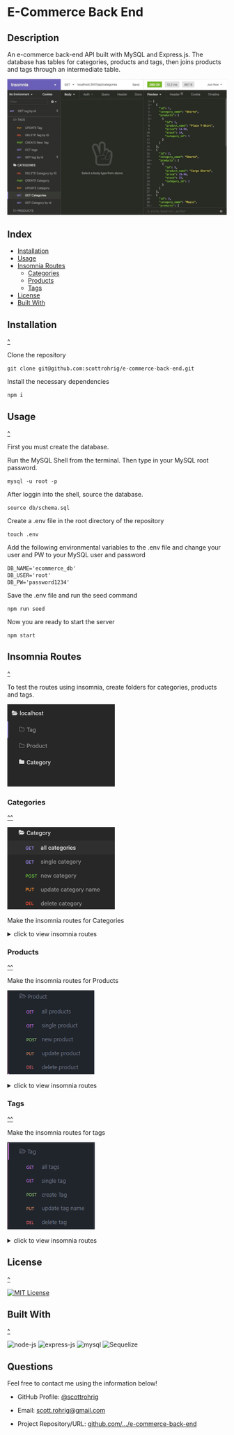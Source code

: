 # E-Commerce Back End

## Description
An e-commerce back-end API built with MySQL and Express.js. The database has tables for categories, products and tags, then joins products and tags through an intermediate table.

[![preview](./assets/challenge-demo.gif)](https://drive.google.com/file/d/1wM0ewdz1afvkWx-qFJUGsK7yQGpZ-31T/view)

## Index

- [Installation](#installation)
- [Usage](#usage)
- [Insomnia Routes](#insomnia-routes)
    - [Categories](#categories)
    - [Products](#products)
    - [Tags](#tags)
- [License](#license)
- [Built With](#built-with)

## Installation
[^](#index)

Clone the repository

    git clone git@github.com:scottrohrig/e-commerce-back-end.git

Install the necessary dependencies

    npm i

## Usage
[^](#index)

First you must create the database.

Run the MySQL Shell from the terminal. Then type in your MySQL root password.

    mysql -u root -p

After loggin into the shell, source the database.

    source db/schema.sql

Create a .env file in the root directory of the repository

    touch .env

Add the following environmental variables to the .env file and change your user and PW to your MySQL user and password

    DB_NAME='ecommerce_db'
    DB_USER='root'
    DB_PW='password1234'

Save the .env file and run the seed command

    npm run seed

Now you are ready to start the server

    npm start

## Insomnia Routes
[^](#index)

To test the routes using insomnia, create folders for categories, products and tags.

![route-folders](./assets/route-folders.png)

### Categories
[^^](#insomnia-routes)

![categories](./assets/category-routes.png)

Make the insomnia routes for Categories

<details>

<summary>click to view insomnia routes</summary>

GET route for all categores

    localhost:3001/api/categories

GET route for category by id

    localhost:3001/api/categories/:id

POST route to create a new category

    localhost:3001/api/categories

Then add the body

      {
          "category_name": "pants"
      }

PUT route to update a category name

    localhost:3001/api/categories/:id

Then add the body

      {
          "category_name": "leggings"
      }

DELETE route to remove category by id

    localhost:3001/api/categories/:id

</details>

### Products
[^^](#insomnia-routes)

Make the insomnia routes for Products

![categories](./assets/product-routes.png)

<details>

<summary>click to view insomnia routes</summary>

GET route for all products

    localhost:3001/api/products

GET route for product by id

    localhost:3001/api/products/:id

POST route to create a new product

    localhost:3001/api/products

Then add the body of the new product

    {
        "product_name": "dockers",
        "price": 24,
        "stock": 8,
        "tagIds": [3,4,5,6,7],
        "category_id": 7
    }

PUT route to update a products tags

    localhost:3001/api/products/:id

Then add the body with the updated tag ids

    {
        "tagIds": [ 3,4,5,6,7 ]
    }

DELETE route to remove product by id

    localhost:3001/api/products/:id

</details>

### Tags
[^^](#insomnia-routes)

Make the insomnia routes for tags

![categories](./assets/tag-routes.png)

<details>

<summary>click to view insomnia routes</summary>

GET route for all tags

    localhost:3001/api/tags

GET route for tag by id

    localhost:3001/api/tags/:id

POST route to create a new tag

    localhost:3001/api/tags

Then add the body of the new tag

    {
        "tag_name": "chartreuse"
    }

PUT route to update a tag name

    localhost:3001/api/tags/:id

Then add the body with the updated tag ids

    {
        "tag_name": "teal"
    }

DELETE route to remove tag by id

    localhost:3001/api/tags/:id

</details>

## License
[^](#index)

[![MIT License](https://img.shields.io/badge/License-MIT-orange)](https://choosealicense.com/licenses/mit)

## Built With
[^](#index)

![node-js](https://img.shields.io/badge/-Node.js-3c873a?logo=node.js&logoColor=white&logoWidth=30)
![express-js](https://img.shields.io/badge/-Express.js-000?logo=express&logoColor=white&logoWidth=30)
![mysql](https://img.shields.io/badge/-MySQL-4479A1?logo=mysql&logoColor=white&logoWidth=30)
![Sequelize](https://img.shields.io/badge/-Sequelize-52B0E7?logo=sequelize&logoColor=white&logoWidth=30)

## Questions

Feel free to contact me using the information below!

- GitHub Profile: [@scottrohrig](https://github.com/scottrohrig)

- Email: scott.rohrig@gmail.com

- Project Repository/URL: [github.com/.../e-commerce-back-end](https://github.com/scottrohrig/e-commerce-back-end)
